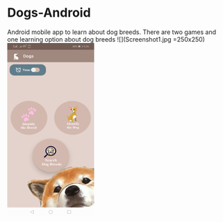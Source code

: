 # Dogs-Android
Android mobile app to learn about dog breeds. There are two games and one learning option about dog breeds
![](Screenshot1.jpg =250x250)
<img src="https://github.com/Venoli/Dogs-Android/blob/master/Screenshot1.jpg" width="200" height="400" />
